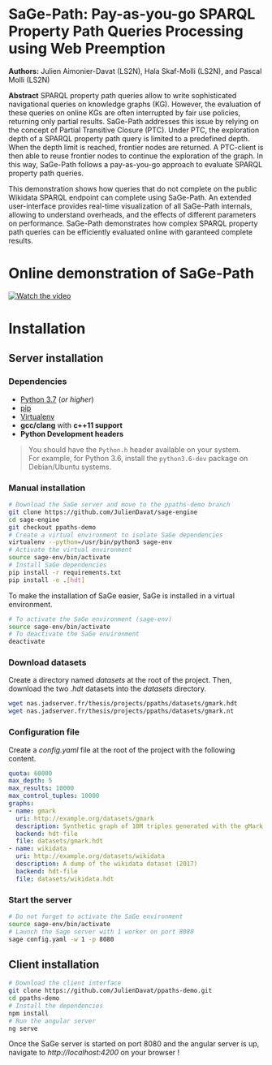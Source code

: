 # SaGe-Path: Pay-as-you-go SPARQL Property Path Queries Processing using Web Preemption

**Authors:** Julien Aimonier-Davat (LS2N), Hala Skaf-Molli (LS2N), and Pascal Molli (LS2N)

**Abstract** 
SPARQL property path queries allow to write sophisticated navigational
queries on knowledge graphs (KG).  However, the evaluation of these queries on
online KGs are often interrupted by fair use policies, returning
only partial results. SaGe-Path addresses this issue by  relying on the
concept of Partial Transitive Closure (PTC). Under PTC, the
exploration depth of a SPARQL property path query is limited to a predefined depth.
When the depth limit is reached, frontier nodes are returned.  A
PTC-client is then able to reuse frontier nodes to continue the exploration
of the graph. In this way, SaGe-Path follows a pay-as-you-go approach
to evaluate SPARQL property path queries.

This demonstration shows how queries that do not complete on
the public Wikidata SPARQL endpoint can  complete using SaGe-Path. An extended user-interface provides real-time
visualization of all SaGe-Path  internals, allowing to understand
overheads, and the effects of  different parameters on
performance. SaGe-Path  demonstrates how complex SPARQL property path queries can be
efficiently evaluated online with garanteed complete results.

# Online demonstration of SaGe-Path

[![Watch the video](https://img.youtube.com/vi/u47rbvIawkc/maxresdefault.jpg)](https://youtu.be/u47rbvIawkc)

# Installation

## Server installation

### Dependencies

* [Python 3.7]() (*or higher*)
* [pip](https://pip.pypa.io/en/stable/)
* [Virtualenv](https://pypi.org/project/virtualenv)
* **gcc/clang** with **c++11 support**
* **Python Development headers**
> You should have the `Python.h` header available on your system.   
> For example, for Python 3.6, install the `python3.6-dev` package on Debian/Ubuntu systems.

### Manual installation

```bash
# Download the SaGe server and move to the ppaths-demo branch
git clone https://github.com/JulienDavat/sage-engine
cd sage-engine
git checkout ppaths-demo
# Create a virtual environment to isolate SaGe dependencies
virtualenv --python=/usr/bin/python3 sage-env
# Activate the virtual environment
source sage-env/bin/activate
# Install SaGe dependencies
pip install -r requirements.txt
pip install -e .[hdt]
```

To make the installation of SaGe easier, SaGe is installed in a virtual environment.

```bash
# To activate the SaGe environment (sage-env)
source sage-env/bin/activate
# To deactivate the SaGe environment
deactivate
```

### Download datasets

Create a directory named *datasets* at the root of the project.
Then, download the two *.hdt* datasets into the *datasets* directory.
```bash
wget nas.jadserver.fr/thesis/projects/ppaths/datasets/gmark.hdt
wget nas.jadserver.fr/thesis/projects/ppaths/datasets/gmark.nt
```

### Configuration file

Create a *config.yaml* file at the root of the project with the following content.
```yaml
quota: 60000
max_depth: 5
max_results: 10000
max_control_tuples: 10000
graphs:
- name: gmark
  uri: http://example.org/datasets/gmark
  description: Synthetic graph of 10M triples generated with the gMark framework
  backend: hdt-file
  file: datasets/gmark.hdt
- name: wikidata
  uri: http://example.org/datasets/wikidata
  description: A dump of the wikidata dataset (2017)
  backend: hdt-file
  file: datasets/wikidata.hdt
```

### Start the server

```bash
# Do not forget to activate the SaGe environment
source sage-env/bin/activate
# Launch the Sage server with 1 worker on port 8080
sage config.yaml -w 1 -p 8080
```

## Client installation

```bash
# Download the client interface
git clone https://github.com/JulienDavat/ppaths-demo.git
cd ppaths-demo
# Install the dependencies
npm install
# Run the angular server
ng serve
```

Once the SaGe server is started on port 8080 and the angular server is up,
navigate to *http://localhost:4200* on your browser !
